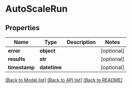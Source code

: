 # AutoScaleRun

## Properties
Name | Type | Description | Notes
------------ | ------------- | ------------- | -------------
**error** | **object** |  | [optional] 
**results** | **str** |  | [optional] 
**timestamp** | **datetime** |  | [optional] 

[[Back to Model list]](../README.md#documentation-for-models) [[Back to API list]](../README.md#documentation-for-api-endpoints) [[Back to README]](../README.md)



